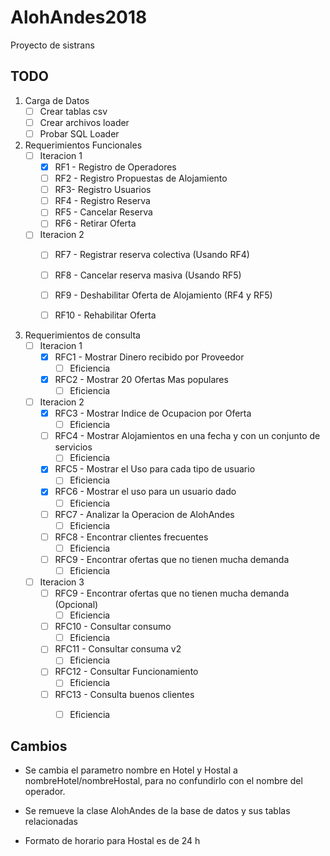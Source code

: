# AlohAndes2018
Proyecto de sistrans 

## TODO


1. Carga de Datos
   - [ ] Crear tablas csv
   - [ ] Crear archivos loader
   - [ ] Probar SQL Loader

2. Requerimientos Funcionales
   - [ ] Iteracion 1
     - [x] RF1 - Registro de Operadores
     - [ ] RF2 - Registro Propuestas de Alojamiento
     - [ ] RF3- Registro Usuarios
     - [ ] RF4 - Registro Reserva
     - [ ] RF5 - Cancelar Reserva
     - [ ] RF6 - Retirar Oferta 
    - [ ] Iteracion 2
      - [ ] RF7 - Registrar reserva colectiva (Usando RF4)
      - [ ] RF8 - Cancelar reserva masiva (Usando RF5)
      - [ ] RF9 - Deshabilitar Oferta de Alojamiento (RF4 y RF5) 
      - [ ] RF10 - Rehabilitar Oferta


3. Requerimientos de consulta
   - [ ] Iteracion 1
     - [x] RFC1 - Mostrar Dinero recibido por Proveedor
	   - [ ] Eficiencia
     - [x] RFC2 - Mostrar 20 Ofertas Mas populares
       - [ ] Eficiencia
   - [ ] Iteracion 2 
     - [x] RFC3 - Mostrar Indice de Ocupacion por Oferta
       - [ ] Eficiencia
     - [ ] RFC4 - Mostrar Alojamientos en una fecha y con un conjunto de servicios
	   - [ ] Eficiencia
     - [x] RFC5 - Mostrar el Uso para cada tipo de usuario
  	   - [ ] Eficiencia
     - [x] RFC6 - Mostrar el uso para un usuario dado
  	   - [ ] Eficiencia
     - [ ] RFC7 - Analizar la Operacion de AlohAndes
  	   - [ ] Eficiencia
     - [ ] RFC8 - Encontrar clientes frecuentes
  	   - [ ] Eficiencia
     - [ ] RFC9 - Encontrar ofertas que no tienen mucha demanda
  	   - [ ] Eficiencia
   - [ ] Iteracion 3
     - [ ] RFC9 - Encontrar ofertas que no tienen mucha demanda (Opcional)
       - [ ] Eficiencia
     - [ ] RFC10 - Consultar consumo 
  	   - [ ] Eficiencia
     - [ ] RFC11 - Consultar consuma v2
  	   - [ ] Eficiencia
     - [ ] RFC12 - Consultar Funcionamiento
  	   - [ ] Eficiencia
     - [ ] RFC13 - Consulta buenos clientes
  	   - [ ] Eficiencia


## Cambios

* Se cambia el parametro nombre en Hotel y Hostal a nombreHotel/nombreHostal, para no confundirlo con el nombre del operador.

* Se remueve la clase AlohAndes de la base de datos y sus tablas relacionadas

* Formato de horario para Hostal es de 24 h


